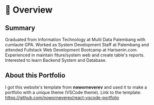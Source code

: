 # 📖 Overview

## Summary

Graduated from Information Technology at Multi Data Palembang with cumlaute GPA. Worked as System Development Staff at Palembang and attended Fullstack Web Development Bootcamp at Harisenin.com. Experienced in maintain fiture/system web and create table's reports. Interested to learn Backend System and Database.

## About this Portfolio

I got this website's template from **noworneverev** and used it to make a portfolio with a unique theme (VSCode theme). Link to the template: https://github.com/noworneverev/react-vscode-portfolio